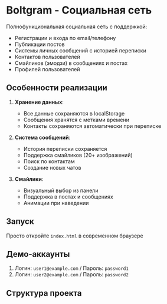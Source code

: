 # Boltgram - Социальная сеть

Полнофункциональная социальная сеть с поддержкой:
- Регистрации и входа по email/телефону
- Публикации постов
- Системы личных сообщений с историей переписки
- Контактов пользователей
- Смайликов (эмодзи) в сообщениях и постах
- Профилей пользователей

## Особенности реализации
1. **Хранение данных**:
   - Все данные сохраняются в localStorage
   - Сообщения хранятся с метками времени
   - Контакты сохраняются автоматически при переписке

2. **Система сообщений**:
   - История переписки сохраняется
   - Поддержка смайликов (20+ изображений)
   - Поиск по контактам
   - Создание новых чатов

3. **Смайлики**:
   - Визуальный выбор из панели
   - Поддержка в постах и сообщениях
   - Анимации при наведении

## Запуск
Просто откройте `index.html` в современном браузере

## Демо-аккаунты
1. Логин: `user1@example.com` / Пароль: `password1`
2. Логин: `user2@example.com` / Пароль: `password2`

## Структура проекта

